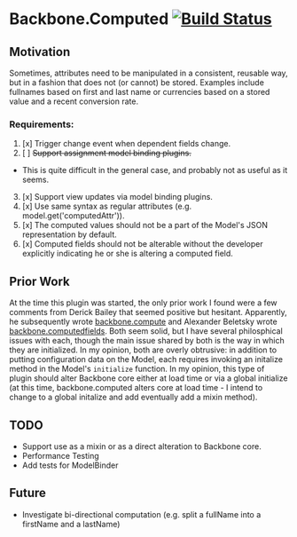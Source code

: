 # Backbone.Computed [![Build Status](https://travis-ci.org/ianwremmel/backbone.computed.png)](https://travis-ci.org/ianwremmel/backbone.computed)

## Motivation
Sometimes, attributes need to be manipulated in a consistent, reusable way, but in a fashion that does not (or cannot) be stored. Examples include fullnames based on first and last name or currencies based on a stored value and a recent conversion rate.

### Requirements:
1. [x] Trigger change event when dependent fields change.
2. [ ] ~~Support assignment model binding plugins.~~
  - This is quite difficult in the general case, and probably not as useful as it seems.
3. [x] Support view updates via model binding plugins.
4. [x] Use same syntax as regular attributes (e.g. model.get('computedAttr')).
5. [x] The computed values should not be a part of the Model's JSON representation by default.
6. [x] Computed fields should not be alterable without the developer explicitly indicating he or she is altering a computed field.

## Prior Work

At the time this plugin was started, the only prior work I found were a few comments from Derick Bailey that seemed positive but hesitant. Apparently, he subsequently wrote [backbone.compute](https://github.com/derickbailey/backbone.compute) and Alexander Beletsky wrote [backbone.computedfields](https://github.com/alexanderbeletsky/backbone-computedfields). Both seem solid, but I have several philosphical issues with each, though the main issue shared by both is the way in which they are initialized. In my opinion, both are overly obtrusive: in addition to putting configuration data on the Model, each requires invoking an initalize method in the Model's `initialize` function. In my opinion, this type of plugin should alter Backbone core either at load time or via a global initialize (at this time, backbone.computed alters core at load time - I intend to change to a global initalize and add eventually add a mixin method).

## TODO
- Support use as a mixin or as a direct alteration to Backbone core.
- Performance Testing
- Add tests for ModelBinder

## Future
- Investigate bi-directional computation (e.g. split a fullName into a firstName and a lastName)
